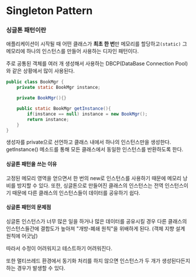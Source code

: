 # Singleton Pattern

### 싱글톤 패턴이란

애플리케이션이 시작될 때 어떤 클래스가 **최초 한 번**만 메모리를 할당하고`(static)` 그 메모리에 하나의 인스턴스를 만들어 사용하는 디자인 패턴이다.

주로 공통된 객체를 여러 개 생성해서 사용하는 DBCP(DataBase Connection Pool)와 같은 상황에서 많이 사용된다.



```java
public class BookMgr {
    private static BookMgr instance;

    private BookMgr(){}

    public static BookMgr getInstance(){
        if(instance == null) instance = new BookMgr();
        return instance;
    }
}
```

생성자를 private으로 선언하고 클래스 내에서 하나의 인스턴스만을 생성한다. getInstance() 메소드를 통해 모든 클래스에서 동일한 인스턴스를 반환하도록 한다.



#### 싱글톤 패턴을 쓰는 이유

고정된 메모리 영역을 얻으면서 한 번의 new로 인스턴스를 사용하기 때문에 메모리 낭비를 방지할 수 있다. 또한, 싱글톤으로 만들어진 클래스의 인스턴스는 전역 인스턴스이기 때문에 다른 클래스의 인스턴스들이 데이터를 공유하기 쉽다.



#### 싱글톤 패턴의 문제점

싱글톤 인스턴스가 너무 많은 일을 하거나 많은 데이터를 공유시킬 경우 다른 클래스의 인스턴스들간에 결합도가 높아져 "개방-폐쇄 원칙"을 위배하게 된다. (객체 지향 설계 원칙에 어긋남)

따라서 수정이 어려워지고 테스트하기 어려워진다.

또한 멀티쓰레드 환경에서 동기화 처리를 하지 않으면 인스턴스가 두 개가 생성된다든지하는 경우가 발생할 수 있다.